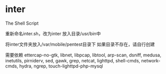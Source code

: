 # inter
The Shell Script

重新命名inter.sh，改为inter
放入目录/usr/bin中

将inter文件夹放入/var/mobile/pentest目录下
如果目录不存在，请自行创建

需要依赖
ettercap-no-gtk, libnet, libpcap, libtool, arp-scan, dsniff, medusa, inetutils, pirniderv, sed, gawk, grep, netcat, lighttpd, shell-cmds, network-cmds, hydra, ngrep, touch-lighttpd-php-mysql
